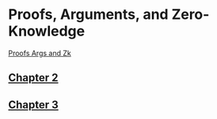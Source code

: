 # Proofs, Arguments, and Zero-Knowledge

[Proofs Args and Zk](attachments/proofs_args_and_zk.pdf)

## [Chapter 2](chapter_2.md)

## [Chapter 3](chapter_3.md)
